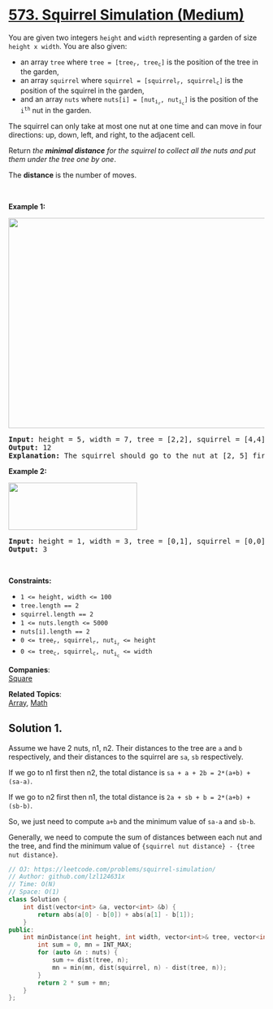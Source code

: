 # [573. Squirrel Simulation (Medium)](https://leetcode.com/problems/squirrel-simulation/)

<p>You are given two integers <code>height</code> and <code>width</code> representing a garden of size <code>height x width</code>. You are also given:</p>

<ul>
	<li>an array <code>tree</code> where <code>tree = [tree<sub>r</sub>, tree<sub>c</sub>]</code> is the position of the tree in the garden,</li>
	<li>an array <code>squirrel</code> where <code>squirrel = [squirrel<sub>r</sub>, squirrel<sub>c</sub>]</code> is the position of the squirrel in the garden,</li>
	<li>and an array <code>nuts</code> where <code>nuts[i] = [nut<sub>i<sub>r</sub></sub>, nut<sub>i<sub>c</sub></sub>]</code> is the position of the <code>i<sup>th</sup></code> nut in the garden.</li>
</ul>

<p>The squirrel can only take at most one nut at one time and can move in four directions: up, down, left, and right, to the adjacent cell.</p>

<p>Return <em>the <strong>minimal distance</strong> for the squirrel to collect all the nuts and put them under the tree one by one</em>.</p>

<p>The <strong>distance</strong> is the number of moves.</p>

<p>&nbsp;</p>
<p><strong>Example 1:</strong></p>
<img alt="" src="https://assets.leetcode.com/uploads/2021/04/24/squirrel1-grid.jpg" style="width: 573px; height: 413px;">
<pre><strong>Input:</strong> height = 5, width = 7, tree = [2,2], squirrel = [4,4], nuts = [[3,0], [2,5]]
<strong>Output:</strong> 12
<strong>Explanation:</strong> The squirrel should go to the nut at [2, 5] first to achieve a minimal distance.
</pre>

<p><strong>Example 2:</strong></p>
<img alt="" src="https://assets.leetcode.com/uploads/2021/04/24/squirrel2-grid.jpg" style="width: 253px; height: 93px;">
<pre><strong>Input:</strong> height = 1, width = 3, tree = [0,1], squirrel = [0,0], nuts = [[0,2]]
<strong>Output:</strong> 3
</pre>

<p>&nbsp;</p>
<p><strong>Constraints:</strong></p>

<ul>
	<li><code>1 &lt;= height, width &lt;= 100</code></li>
	<li><code>tree.length == 2</code></li>
	<li><code>squirrel.length == 2</code></li>
	<li><code>1 &lt;= nuts.length &lt;= 5000</code></li>
	<li><code>nuts[i].length == 2</code></li>
	<li><code>0 &lt;= tree<sub>r</sub>, squirrel<sub>r</sub>, nut<sub>i<sub>r</sub></sub> &lt;= height</code></li>
	<li><code>0 &lt;= tree<sub>c</sub>, squirrel<sub>c</sub>, nut<sub>i<sub>c</sub></sub> &lt;= width</code></li>
</ul>


**Companies**:  
[Square](https://leetcode.com/company/square)

**Related Topics**:  
[Array](https://leetcode.com/tag/array/), [Math](https://leetcode.com/tag/math/)

## Solution 1.

Assume we have 2 nuts, n1, n2. Their distances to the tree are `a` and `b` respectively, and their distances to the squirrel are `sa`, `sb` respectively.

If we go to n1 first then n2, the total distance is `sa + a + 2b = 2*(a+b) + (sa-a)`.

If we go to n2 first then n1, the total distance is `2a + sb + b = 2*(a+b) + (sb-b)`.

So, we just need to compute `a+b` and the minimum value of `sa-a` and `sb-b`.

Generally, we need to compute the sum of distances between each nut and the tree, and find the minimum value of `{squirrel nut distance} - {tree nut distance}`.

```cpp
// OJ: https://leetcode.com/problems/squirrel-simulation/
// Author: github.com/lzl124631x
// Time: O(N)
// Space: O(1)
class Solution {
    int dist(vector<int> &a, vector<int> &b) {
        return abs(a[0] - b[0]) + abs(a[1] - b[1]);
    }
public:
    int minDistance(int height, int width, vector<int>& tree, vector<int>& squirrel, vector<vector<int>>& nuts) {
        int sum = 0, mn = INT_MAX;
        for (auto &n : nuts) {
            sum += dist(tree, n);
            mn = min(mn, dist(squirrel, n) - dist(tree, n));
        }
        return 2 * sum + mn;
    }
};
```